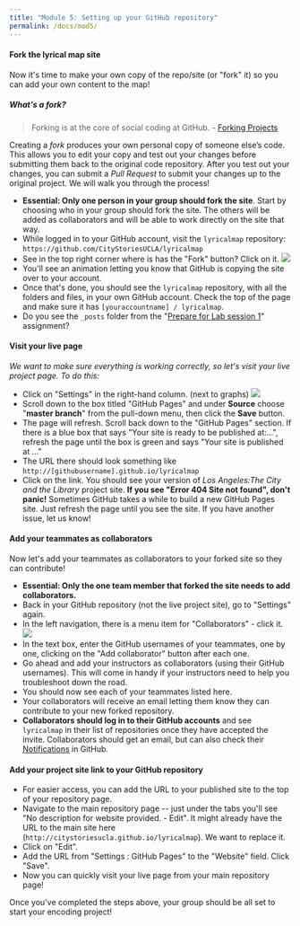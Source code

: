 ```yaml
---
title: "Module 5: Setting up your GitHub repository"
permalink: /docs/mod5/
---
```


#### Fork the lyrical map site
Now it's time to make your own copy of the repo/site (or "fork" it) so you can add your own content to the map!

##### What's a fork?
> Forking is at the core of social coding at GitHub. - [Forking Projects](https://guides.github.com/activities/forking/)

Creating a *fork* produces your own personal copy of someone else’s code. This allows you to edit your copy and test out your  changes before submitting them back to the original code repository. After you test out your changes, you can submit a *Pull Request* to submit your changes up to the original project. We will walk you through the process!

* **Essential: Only one person in your group should fork the site**. Start by choosing who in your group should fork the site. The others will be added as collaborators and will be able to work directly on the site that way. 
* While logged in to your GitHub account, visit the `lyricalmap` repository: `https://github.com/CityStoriesUCLA/lyricalmap`
* See in the top right corner where is has the "Fork" button? Click on it. ![](https://www.linode.com/docs/assets/github-fork.png)
* You'll see an animation letting you know that GitHub is copying the site over to your account.
* Once that's done, you should see the `lyricalmap` repository, with all the folders and files, in your own GitHub account. Check the top of the page and make sure it has `[youraccountname] / lyricalmap`.
* Do you see the `_posts` folder from the "[Prepare for Lab session 1](../mod4/)" assignment?

#### Visit your live page
_We want to make sure everything is working correctly, so let's visit your live project page. To do this:_
* Click on "Settings" in the right-hand column. (next to graphs)
![](https://pages.github.com/images/repo-settings@2x.png)
* Scroll down to the box titled "GitHub Pages" and under **Source** choose "**master branch**" from the pull-down menu, then click the **Save** button.
* The page will refresh. Scroll back down to the "GitHub Pages" section. If there is a blue box that says "Your site is ready to be published at:...", refresh the page until the box is green and says "Your site is published at ..."
* The URL there should look something like `http://[githubusername].github.io/lyricalmap`
* Click on the link. You should see your version of _Los Angeles:The City and the Library_ project site. **If you see "Error 404 Site not found", don't panic!** Sometimes GitHub takes a while to build a new GitHub Pages site. Just refresh the page until you see the site. If you have another issue, let us know!

#### Add your teammates as collaborators
Now let's add your teammates as collaborators to your forked site so they can contribute!
* **Essential: Only the one team member that forked the site needs to add collaborators.**
* Back in your GitHub repository (not the live project site), go to "Settings" again.
* In the left navigation, there is a menu item for "Collaborators" - click it. ![](https://help.github.com/assets/images/help/repository/repo-settings-collaborators.png)
* In the text box, enter the GitHub usernames of your teammates, one by one, clicking on the "Add collaborator" button after each one.
* Go ahead and add your instructors as collaborators (using their GitHub usernames). This will come in handy if your instructors need to help you troubleshoot down the road.
* You should now see each of your teammates listed here.
* Your collaborators will receive an email letting them know they can contribute to your new forked repository.
* **Collaborators should log in to their GitHub accounts** and see `lyricalmap` in their list of repositories once they have accepted the invite. Collaborators should get an email, but can also check their [Notifications](https://github.com/notifications) in GitHub.

#### Add your project site link to your GitHub repository
* For easier access, you can add the URL to your published site to the top of your repository page.
* Navigate to the main repository page -- just under the tabs you'll see "No description for website provided. - Edit". It might already have the URL to the main site here (`http://citystoriesucla.github.io/lyricalmap`). We want to replace it.
* Click on "Edit".
* Add the URL from "Settings : GitHub Pages" to the "Website" field. Click "Save".
* Now you can quickly visit your live page from your main repository page!

Once you've completed the steps above, your group should be all set to start your encoding project!
